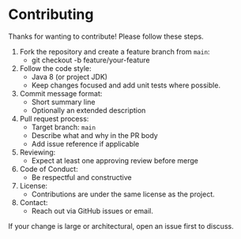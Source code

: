 # Contributing

Thanks for wanting to contribute! Please follow these steps.

1. Fork the repository and create a feature branch from `main`:
    - git checkout -b feature/your-feature
2. Follow the code style:
    - Java 8 (or project JDK)
    - Keep changes focused and add unit tests where possible.
3. Commit message format:
    - Short summary line
    - Optionally an extended description
4. Pull request process:
    - Target branch: `main`
    - Describe what and why in the PR body
    - Add issue reference if applicable
5. Reviewing:
    - Expect at least one approving review before merge
6. Code of Conduct:
    - Be respectful and constructive
7. License:
    - Contributions are under the same license as the project.
8. Contact:
    - Reach out via GitHub issues or email.

If your change is large or architectural, open an issue first to discuss.